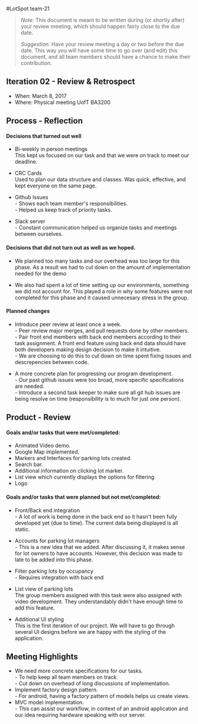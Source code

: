 ﻿#LotSpot team-21

> _Note:_ This document is meant to be written during (or shortly after) your review meeting, which should happen fairly close to the due date.      
>      
> _Suggestion:_ Have your review meeting a day or two before the due date. This way you will have some time to go over (and edit) this document, and all team members should have a chance to make their contribution.


## Iteration 02 - Review & Retrospect

* When: March 8, 2017
* Where: Physical meeting UofT BA3200 

## Process - Reflection


#### Decisions that turned out well

- Bi-weekly in person meetings          
  This kept us focused on our task and that we were on track to meet our deadline.

- CRC Cards     
  Used to plan our data structure and classes. Was quick, effective, and kept everyone on the same page.
        
- Github Issues         
        - Shows each team member's responsibilities.    
        - Helped us keep track of priority tasks.
        
- Slack server          
        - Constant communication helped us organize tasks and meetings between ourselves.

#### Decisions that did not turn out as well as we hoped.

- We planned too many tasks and our overhead was too large for this phase. As a result we had to cut down on the amount of implementation needed for the demo


- We also had spent a lot of time setting up our environments, something we did not account for. This played a role in why some features were not completed for this phase and it caused unnecesary stress in the group.

#### Planned changes

- Introduce peer review at least once a week.           
        - Peer review major merges, and pull requests done by other members.            
        - Pair front end members with back end members according to their task assignment. A front end feature using back end data should have both developers making design decision to make it intuitive.             
        - We are choosing to do this to cut down on time spent fixing issues and descrepencies between code.            
        
- A more concrete plan for progressing our program development.         
        - Our past github issues were too broad, more specific specifications are needed.       
        - Introduce a second task keeper to make sure all git hub issues are being resolve on time (responsibility is to much for just one person).

## Product - Review

#### Goals and/or tasks that were met/completed:

- Animated Video demo.
- Google Map implemented.
- Markers and Interfaces for parking lots created.
- Search bar.
- Additional information on clicking lot marker.
- List view which currently displays the options for filtering
- Logo

#### Goals and/or tasks that were planned but not met/completed:
- Front/Back end integration            
        - A lot of work is being done in the back end so it hasn't been fully developed yet (due to time). The current data being displayed is all static.
        
- Accounts for parking lot managers             
        - This is a new idea that we added. After discussing it, it makes sense for lot owners to have accounts. However, this decision was made to late to be added into this phase.
        
- Filter parking lots by occupancy              
        - Requires integration with back end
        
- List view of parking lots             
  The group members assigned with this task were also assigned with video development. They understandably didn't have enough time to add this feature.
  
- Additional UI styling         
  This is the first iteration of our project. We will have to go through several UI designs before we are happy with the styling of the application.

## Meeting Highlights

- We need more concrete specifications for our tasks.           
        - To help keep all team members on track.       
        - Cut down on overhead of long discussions of implementation.
- Implement factory design pattern.             
        - For android, having a factory pattern of models helps us create views.
- MVC model implementation.             
        - This can assist our workflow, in context of an android application and our idea requiring hardware speaking with our server.   
